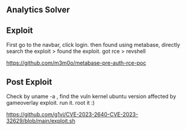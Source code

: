 ## Analytics Solver

## Exploit

First go to the navbar, click login. then found using metabase, directly search the exploit > found the exploit. got rce > revshell

https://github.com/m3m0o/metabase-pre-auth-rce-poc

## Post Exploit

Check by uname -a , find the vuln kernel ubuntu version affected by gameoverlay exploit. run it. root it :)

https://github.com/g1vi/CVE-2023-2640-CVE-2023-32629/blob/main/exploit.sh
